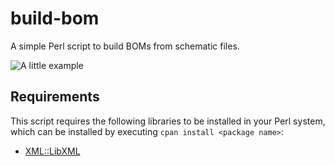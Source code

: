 # build-bom

A simple Perl script to build BOMs from schematic files.

![A little example](http://screencloud.net/img/screenshots/3fd4c504d70fd7133e1ad97c85b27b79.png)


## Requirements

This script requires the following libraries to be installed in your Perl system, which can be installed by executing `cpan install <package name>`:

  - [XML::LibXML](http://search.cpan.org/dist/XML-LibXML/LibXML.pod)
